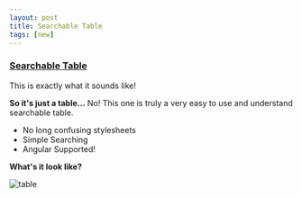 ```yaml
---
layout: post
title: Searchable Table
tags: [new]
---
```

### [Searchable Table](https://github.com/clarkhacks-labs/Searchable-Table)
This is exactly what it sounds like!

__So it's just a table...__
No! This one is truly a very easy to use and understand searchable table.

* No long confusing stylesheets
* Simple Searching
* Angular Supported!

__What's it look like?__

![table](https://clarkhacks-labs.github.io/Searchable-Table/demo.gif)
